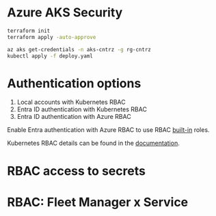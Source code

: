 # Azure AKS Security


```sh
terraform init
terraform apply -auto-approve
```

```sh
az aks get-credentials -n aks-cntrz -g rg-cntrz
kubectl apply -f deploy.yaml
```

# Authentication options

1. Local accounts with Kubernetes RBAC
2. Entra ID authentication with Kubernetes RBAC
3. Entra ID authentication with Azure RBAC

Enable Entra authentication with Azure RBAC to use RBAC [built-in][rbac-built-in-roles] roles.

Kubernetes RBAC details can be found in the [documentation][k8s-rbac].

# RBAC access to secrets

# RBAC: Fleet Manager x Service


[k8s-rbac]: https://kubernetes.io/docs/reference/access-authn-authz/rbac/
[rbac-built-in-roles]: https://learn.microsoft.com/en-us/azure/role-based-access-control/built-in-roles
